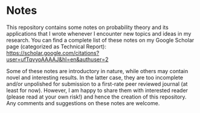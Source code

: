 # Notes

This repository contains some notes on probability theory and its applications that I wrote whenever I encounter new topics and ideas in my research. You can find a complete list of these notes on my Google Scholar page (categorized as Technical Report): https://scholar.google.com/citations?user=ufTqvyoAAAAJ&hl=en&authuser=2

Some of these notes are introductory in nature, while others may contain novel and interesting results. In the latter case, they are too incomplete and/or unpolished for submission to a first-rate peer reviewed journal (at least for now). However, I am happy to share them with interested reader (please read at your own risk!) and hence the creation of this repository. Any comments and suggestions on these notes are welcome. 
